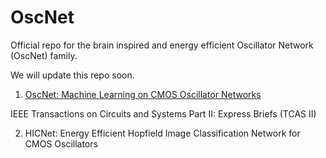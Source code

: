 # OscNet
Official repo for the brain inspired and energy efficient Oscillator Network (OscNet) family.

We will update this repo soon.

1. [OscNet: Machine Learning on CMOS Oscillator Networks](https://arxiv.org/abs/2502.07192)

IEEE Transactions on Circuits and Systems Part II: Express Briefs (TCAS II)

2. HICNet: Energy Efficient Hopfield Image Classification Network for CMOS Oscillators
